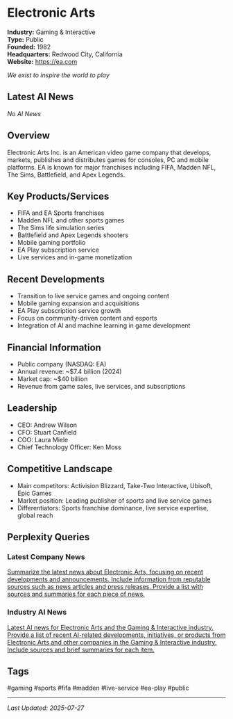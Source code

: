 # Electronic Arts

**Industry:** Gaming & Interactive  
**Type:** Public  
**Founded:** 1982  
**Headquarters:** Redwood City, California  
**Website:** https://ea.com

*We exist to inspire the world to play*

## Latest AI News

*No AI News*

## Overview
Electronic Arts Inc. is an American video game company that develops, markets, publishes and distributes games for consoles, PC and mobile platforms. EA is known for major franchises including FIFA, Madden NFL, The Sims, Battlefield, and Apex Legends.

## Key Products/Services
- FIFA and EA Sports franchises
- Madden NFL and other sports games
- The Sims life simulation series
- Battlefield and Apex Legends shooters
- Mobile gaming portfolio
- EA Play subscription service
- Live services and in-game monetization

## Recent Developments
- Transition to live service games and ongoing content
- Mobile gaming expansion and acquisitions
- EA Play subscription service growth
- Focus on community-driven content and esports
- Integration of AI and machine learning in game development

## Financial Information
- Public company (NASDAQ: EA)
- Annual revenue: ~$7.4 billion (2024)
- Market cap: ~$40 billion
- Revenue from game sales, live services, and subscriptions

## Leadership
- CEO: Andrew Wilson
- CFO: Stuart Canfield
- COO: Laura Miele
- Chief Technology Officer: Ken Moss

## Competitive Landscape
- Main competitors: Activision Blizzard, Take-Two Interactive, Ubisoft, Epic Games
- Market position: Leading publisher of sports and live service games
- Differentiators: Sports franchise dominance, live service expertise, global reach

## Perplexity Queries
### Latest Company News
[Summarize the latest news about Electronic Arts, focusing on recent developments and announcements. Include information from reputable sources such as news articles and press releases. Provide a list with sources and summaries for each piece of news.](https://www.perplexity.ai/search/summarize-the-latest-news-about-electronic-arts-focusing-on-recent-developments-and-announcements-include-information-from-reputable-sources-such-as-news-articles-and-press-releases-provide-a-list-with-sources-and-summaries-for-each-piece-of-news)

### Industry AI News
[Latest AI news for Electronic Arts and the Gaming & Interactive industry. Provide a list of recent AI-related developments, initiatives, or products from Electronic Arts and other companies in the Gaming & Interactive industry. Include sources and brief summaries for each item.](https://www.perplexity.ai/search/latest-ai-news-for-electronic-arts-and-the-gaming-interactive-industry-provide-a-list-of-recent-ai-related-developments-initiatives-or-products-from-electronic-arts-and-other-companies-in-the-gaming-interactive-industry-include-sources-and-brief-summaries-for-each-item)

## Tags
#gaming #sports #fifa #madden #live-service #ea-play #public

---
*Last Updated: 2025-07-27*